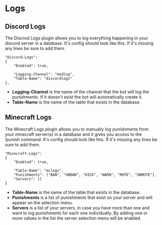 # Logs

## Discord Logs

The Discrod Logs plugin allows you to log everything happening in your discord server in a database. It's config should look like this. If it's missing any lines be sure to add them.

```
"Discord-Logs":
{
    "Enabled": true,
    
    "Logging-Channel": "modlog",
    "Table-Name": "discordlogs"
},
```

- **Logging-Channel** is the name of the channel that the bot will log the punishments. If it doesn't exist the bot will automatically create it.
- **Table-Name** is the name of the table that exists in the database.

## Minecraft Logs

The Minecraft Logs plugin allows you to manually log punishments from your minecraft server(s) in a database and it gives you access to the !punish command. It's config should look like this. If it's missing any lines be sure to add them.

```
"Minecraft-Logs":
{
    "Enabled": true,

    "Table-Name": "mclogs",
    "Punishments": ["BAN", "UNBAN", "KICK", "WARN", "MUTE", "UNMUTE"],
    "Servers": []
}
```

- **Table-Name** is the name of the table that exists in the database.
- **Punishments** is a list of punishments that exist on your server and will appear on the selection menu.
- **Servers** is a list of your servers, in case you have more than one and want to log punishments for each one individually. By adding one or more values in the list the server selection menu will be enabled. 